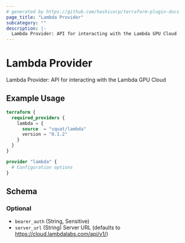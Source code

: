 ```yaml
---
# generated by https://github.com/hashicorp/terraform-plugin-docs
page_title: "Lambda Provider"
subcategory: ""
description: |-
  Lambda Provider: API for interacting with the Lambda GPU Cloud
---
```


# Lambda Provider

Lambda Provider: API for interacting with the Lambda GPU Cloud

## Example Usage

```terraform
terraform {
  required_providers {
    lambda = {
      source  = "squat/lambda"
      version = "0.1.2"
    }
  }
}

provider "lambda" {
  # Configuration options
}
```

<!-- schema generated by tfplugindocs -->
## Schema

### Optional

- `bearer_auth` (String, Sensitive)
- `server_url` (String) Server URL (defaults to https://cloud.lambdalabs.com/api/v1/)
